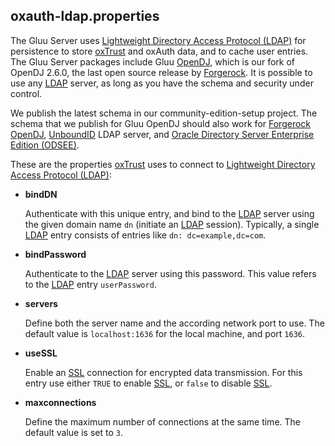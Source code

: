 
## oxauth-ldap.properties

The Gluu Server uses [Lightweight Directory Access Protocol
(LDAP)][ldap] for persistence to store [oxTrust][oxtrust] and oxAuth
data, and to cache user entries. The Gluu Server packages include Gluu
[OpenDJ][opendj], which is our fork of OpenDJ 2.6.0, the last open
source release by [Forgerock][forgerock]. It is possible to use any
[LDAP][ldap] server, as long as you have the schema and security under
control.

We publish the latest schema in our community-edition-setup project. The
schema that we publish for Gluu OpenDJ should also work for [Forgerock
OpenDJ][forgerock-opendj], [UnboundID][unboundid] LDAP server, and
[Oracle Directory Server Enterprise Edition (ODSEE)][odsee].

These are the properties [oxTrust][oxtrust] uses to connect to
[Lightweight Directory Access Protocol (LDAP)][ldap]:

 * __bindDN__

   Authenticate with this unique entry, and bind to the [LDAP][ldap]
   server using the given domain name `dn` (initiate an [LDAP][ldap]
   session). Typically, a single [LDAP][ldap] entry consists of entries
   like `dn: dc=example,dc=com`.

 * __bindPassword__

   Authenticate to the [LDAP][ldap] server using this password. This 
   value refers to the [LDAP][ldap] entry `userPassword`.

 * __servers__

   Define both the server name and the according network port to use. 
   The default value is `localhost:1636` for the local machine, and 
   port `1636`.

 * __useSSL__

   Enable an [SSL][ssl] connection for encrypted data transmission. For
   this entry use either `TRUE` to enable [SSL][ssl], or `false` to
   disable [SSL][ssl].

 * __maxconnections__

   Define the maximum number of connections at the same time. The 
   default value is set to `3`.

[forgerock]: https://en.wikipedia.org/wiki/ForgeRock "Forgerock, Wikipedia"

[forgerock-opendj]: http://opendj.forgerock.org/ "OpenDJ Directory Services Project"

[ldap]: https://en.wikipedia.org/wiki/Lightweight_Directory_Access_Protocol "Lightweight Directory Access Protocol (LDAP), Wikipedia"

[odsee]: http://www.oracle.com/technetwork/middleware/id-mgmt/overview/index-085178.html "Oracle Directory Server Enterprise Edition (ODSEE)"

[opendj]: https://en.wikipedia.org/wiki/OpenDJ "OpenDJ, Wikipedia"

[oxtrust]: ../oxTrust/ "oxTrust documentation"

[ssl]: https://en.wikipedia.org/wiki/Transport_Layer_Security "Transport Layer Security (TLS), Wikipedia"

[unboundid]: https://www.unboundid.com/ "UnboundiD"

